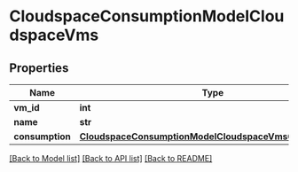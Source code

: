 # CloudspaceConsumptionModelCloudspaceVms

## Properties
Name | Type | Description | Notes
------------ | ------------- | ------------- | -------------
**vm_id** | **int** |  | [optional] 
**name** | **str** |  | [optional] 
**consumption** | [**CloudspaceConsumptionModelCloudspaceVmsConsumption**](CloudspaceConsumptionModelCloudspaceVmsConsumption.md) |  | [optional] 

[[Back to Model list]](../README.md#documentation-for-models) [[Back to API list]](../README.md#documentation-for-api-endpoints) [[Back to README]](../README.md)


